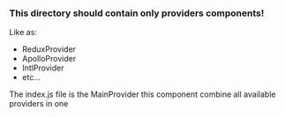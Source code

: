 ### This directory should contain only providers components!

Like as:
- ReduxProvider
- ApolloProvider
- IntlProvider
- etc...

The index.js file is the MainProvider this component combine all available providers in one
